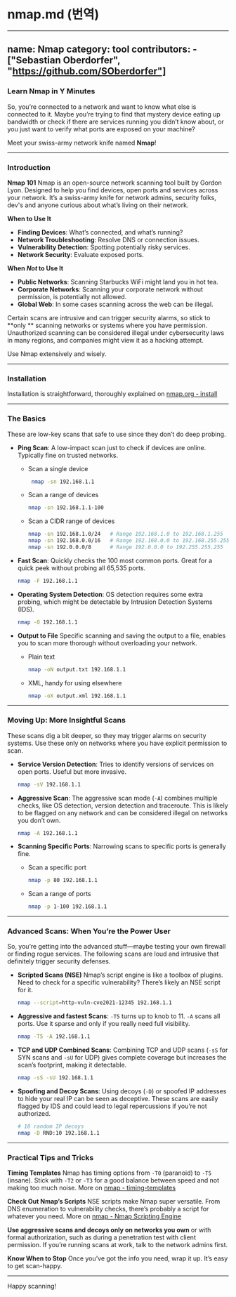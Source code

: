 # nmap.md (번역)

---
name: Nmap
category: tool
contributors:
    - ["Sebastian Oberdorfer", "https://github.com/SOberdorfer"]
---

### Learn Nmap in Y Minutes

So, you’re connected to a network and want to know what else is connected to it.
Maybe you’re trying to find that mystery device eating up bandwidth or check
if there are services running you didn’t know about, or you just want to verify
what ports are exposed on your machine?

Meet your swiss-army network knife named **Nmap**!

---

### Introduction

**Nmap 101**
Nmap is an open-source network scanning tool built by Gordon Lyon. Designed to
help you find devices, open ports and services across your network.
It’s a swiss-army knife for network admins, security folks, dev's and anyone
curious about what’s living on their network.

**When to Use It**

- **Finding Devices**: What’s connected, and what’s running?
- **Network Troubleshooting**: Resolve DNS or connection issues.
- **Vulnerability Detection**: Spotting potentially risky services.
- **Network Security**: Evaluate exposed ports.

**When *Not* to Use It**

- **Public Networks**: Scanning Starbucks WiFi might land you in hot tea.
- **Corporate Networks**: Scanning your corporate network without permission, is
  potentially not allowed.
- **Global Web**: In some cases scanning across the web can be illegal.

Certain scans are intrusive and can trigger security alarms, so stick to **only
**
scanning networks or systems where you have permission. Unauthorized scanning
can be considered illegal under cybersecurity laws in many regions, and
companies
might view it as a hacking attempt.

Use Nmap extensively and wisely.

---

### Installation

Installation is straightforward, thoroughly explained on [nmap.org - install](https://nmap.org/book/install.html)

---

### The Basics

These are low-key scans that safe to use since they don’t do deep probing.

- **Ping Scan**:
  A low-impact scan just to check if devices are online. Typically fine on
  trusted networks.
    - Scan a single device
      ```bash
       nmap -sn 192.168.1.1
      ```
    - Scan a range of devices
      ```bash
      nmap -sn 192.168.1.1-100
      ```
    - Scan a CIDR range of devices
      ```bash
      nmap -sn 192.168.1.0/24   # Range 192.168.1.0 to 192.168.1.255
      nmap -sn 192.168.0.0/16   # Range 192.168.0.0 to 192.168.255.255
      nmap -sn 192.0.0.0/8      # Range 192.0.0.0 to 192.255.255.255
      ```

- **Fast Scan**:
  Quickly checks the 100 most common ports. Great for a quick peek without
  probing all 65,535 ports.
  ```bash
  nmap -F 192.168.1.1
  ```

- **Operating System Detection**:
  OS detection requires some extra probing, which might be detectable by
  Intrusion Detection Systems (IDS).
  ```bash
  nmap -O 192.168.1.1
  ```

- **Output to File**
  Specific scanning and saving the output to a file, enables you to scan more
  thorough without overloading your network.
    - Plain text
      ```bash
      nmap -oN output.txt 192.168.1.1
      ```
    - XML, handy for using elsewhere
      ```bash
      nmap -oX output.xml 192.168.1.1
      ```

---

### Moving Up: More Insightful Scans

These scans dig a bit deeper, so they may trigger alarms on security systems.
Use these only on networks where you have explicit permission to scan.

- **Service Version Detection**:
  Tries to identify versions of services on open ports. Useful but more
  invasive.
  ```bash
  nmap -sV 192.168.1.1
  ```

- **Aggressive Scan**:
  The aggressive scan mode (`-A`) combines multiple checks, like OS detection,
  version detection and traceroute. This is likely to be flagged on
  any network and can be considered illegal on networks you don’t own.
  ```bash
  nmap -A 192.168.1.1
  ```

- **Scanning Specific Ports**:
  Narrowing scans to specific ports is generally fine.
    - Scan a specific port
      ```bash
      nmap -p 80 192.168.1.1
      ```
    - Scan a range of ports
      ```bash
      nmap -p 1-100 192.168.1.1
      ```

---

### Advanced Scans: When You’re the Power User

So, you’re getting into the advanced stuff—maybe testing your own firewall or
finding rogue services.
The following scans are loud and intrusive that definitely trigger security
defenses.

- **Scripted Scans (NSE)**
  Nmap’s script engine is like a toolbox of plugins. Need to check for a
  specific vulnerability? There’s likely an NSE script for it.
  ```bash
  nmap --script=http-vuln-cve2021-12345 192.168.1.1
  ```

- **Aggressive and fastest Scans**:
  `-T5` turns up to knob to 11. `-A` scans all ports.
  Use it sparse and only if you really need full visibility.
  ```bash
  nmap -T5 -A 192.168.1.1
  ```

- **TCP and UDP Combined Scans**:
  Combining TCP and UDP scans (`-sS` for SYN scans and `-sU` for UDP) gives
  complete coverage but increases the scan’s footprint, making it detectable.
  ```bash
  nmap -sS -sU 192.168.1.1
  ```

- **Spoofing and Decoy Scans**:
  Using decoys (`-D`) or spoofed IP addresses to hide your real IP can be seen
  as deceptive. These scans are easily flagged by IDS and could lead to legal
  repercussions if you’re not authorized.
  ```bash
  # 10 random IP decoys
  nmap -D RND:10 192.168.1.1
  ```

---

### Practical Tips and Tricks

**Timing Templates**
Nmap has timing options from `-T0` (paranoid) to `-T5` (insane). Stick with
`-T2` or `-T3` for a good balance between speed and not making too much noise.
More
on [nmap - timing-templates](https://nmap.org/book/performance-timing-templates.html)

**Check Out Nmap’s Scripts**
NSE scripts make Nmap super versatile. From DNS enumeration to vulnerability
checks, there’s probably a script for whatever you need.
More on [nmap - Nmap Scripting Engine](https://nmap.org/book/man-nse.html)

**Use aggressive scans and decoys only on networks you own** or with formal
authorization, such as during a penetration test with client permission. If
you’re running scans at work, talk to the network admins first.

**Know When to Stop**
Once you’ve got the info you need, wrap it up. It’s easy to get scan-happy.

---

Happy scanning!
